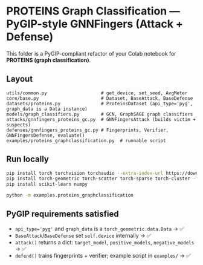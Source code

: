
# PROTEINS Graph Classification — PyGIP-style GNNFingers (Attack + Defense)

This folder is a PyGIP-compliant refactor of your Colab notebook for **PROTEINS (graph classification)**.

## Layout
```
utils/common.py                    # get_device, set_seed, AvgMeter
core/base.py                       # Dataset, BaseAttack, BaseDefense
datasets/proteins.py               # ProteinsDataset (api_type='pyg', graph_data is a Data instance)
models/graph_classifiers.py        # GCN, GraphSAGE graph classifiers
attacks/gnnfingers_proteins_gc.py  # GNNFingersAttack (builds victim + suspects)
defenses/gnnfingers_proteins_gc.py # Fingerprints, Verifier, GNNFingersDefense, evaluate()
examples/proteins_graphclassification.py  # runnable script
```

## Run locally
```bash
pip install torch torchvision torchaudio --extra-index-url https://download.pytorch.org/whl/cu121
pip install torch-geometric torch-scatter torch-sparse torch-cluster -f https://data.pyg.org/whl/torch-2.3.0+cu121.html
pip install scikit-learn numpy

python -m examples.proteins_graphclassification
```

## PyGIP requirements satisfied
- `api_type='pyg'` and `graph_data` is a `torch_geometric.data.Data` → ✅
- `BaseAttack`/`BaseDefense` set `self.device` internally → ✅
- `attack()` returns a dict: `target_model`, `positive_models`, `negative_models` → ✅
- `defend()` trains fingerprints + verifier; example script in `examples/` → ✅
